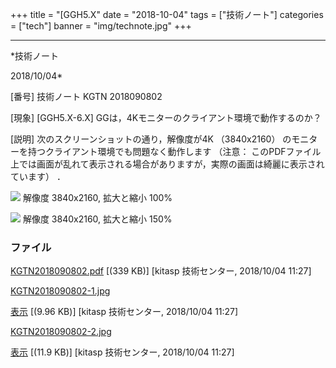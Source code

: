 ﻿+++
title = "[GGH5.X"
date = "2018-10-04"
tags = ["技術ノート"]
categories = ["tech"]
banner = "img/technote.jpg"
+++

-----------------------------------------------------------------------------------------------------------------------------

*技術ノート

2018/10/04*


[番号]
技術ノート KGTN 2018090802

[現象]
[GGH5.X-6.X] GGは，4Kモニターのクライアント環境で動作するのか？

[説明]
次のスクリーンショットの通り，解像度が4K （3840x2160）
のモニターを持つクライアント環境でも問題なく動作します （注意：
このPDFファイル上では画面が乱れて表示される場合がありますが，実際の画面は綺麗に表示されています）
．

![](http://techreport.kitasp.net/attachments/download/4154/KGTN2018090802-1.jpg)
解像度 3840x2160, 拡大と縮小 100%

![](http://techreport.kitasp.net/attachments/download/4155/KGTN2018090802-2.jpg)
解像度 3840x2160, 拡大と縮小 150%


### ファイル

 
 


[KGTN2018090802.pdf](http://techreport.kitasp.net/attachments/download/4153/KGTN2018090802.pdf)
 [(339 KB)] [kitasp 技術センター, 2018/10/04
11:27]

[KGTN2018090802-1.jpg](http://techreport.kitasp.net/attachments/download/4154/KGTN2018090802-1.jpg)

[表示](http://techreport.kitasp.net/attachments/4154/KGTN2018090802-1.jpg "表示")
 [(9.96 KB)] [kitasp 技術センター, 2018/10/04
11:27]

[KGTN2018090802-2.jpg](http://techreport.kitasp.net/attachments/download/4155/KGTN2018090802-2.jpg)

[表示](http://techreport.kitasp.net/attachments/4155/KGTN2018090802-2.jpg "表示")
 [(11.9 KB)] [kitasp 技術センター, 2018/10/04
11:27]


 


 

